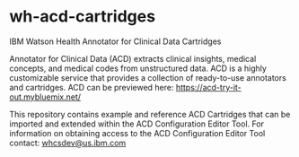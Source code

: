 # wh-acd-cartridges
IBM Watson Health Annotator for Clinical Data Cartridges

Annotator for Clinical Data (ACD) extracts clinical insights, medical concepts, and medical codes from unstructured data. ACD is a highly customizable service that provides a collection of ready-to-use annotators and cartridges. ACD can be previewed here: https://acd-try-it-out.mybluemix.net/

This repository contains example and reference ACD Cartridges that can be imported and extended within the ACD Configuration Editor Tool. For information on obtaining access to the ACD Configuration Editor Tool contact: whcsdev@us.ibm.com

